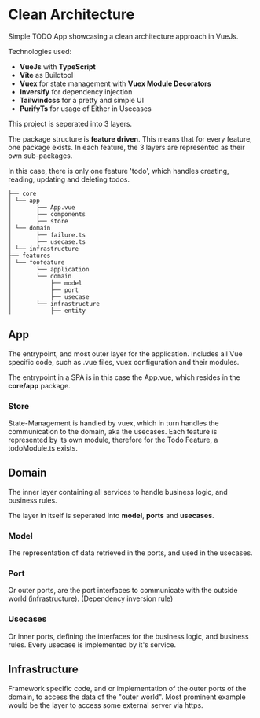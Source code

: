 # Clean Architecture

Simple TODO App showcasing a clean architecture approach in VueJs.

Technologies used:

- **VueJs** with **TypeScript**
- **Vite** as Buildtool
- **Vuex** for state management with **Vuex Module Decorators**
- **Inversify** for dependency injection
- **Tailwindcss** for a pretty and simple UI
- **PurifyTs** for usage of Either in Usecases

This project is seperated into 3 layers.

The package structure is **feature driven**.
This means that for every feature, one package exists.
In each feature, the 3 layers are represented as their own sub-packages.

In this case, there is only one feature 'todo', which handles creating, reading, updating and deleting todos.

```
├── core
│ └── app
│       ├── App.vue
│       ├── components
│       ├── store
│ └── domain
│       ├── failure.ts
│       ├── usecase.ts
│ └── infrastructure
├── features
│ └── foofeature
│       └── application
│       └── domain
│           ├── model
│           ├── port
│           ├── usecase
│       └── infrastructure
│           ├── entity
```

## App

The entrypoint, and most outer layer for the application.
Includes all Vue specific code, such as .vue files, vuex configuration and their modules.

The entrypoint in a SPA is in this case the App.vue, which resides in the **core/app** package.

### Store

State-Management is handled by vuex, which in turn handles the communication to the domain, aka the usecases.
Each feature is represented by its own module, therefore for the Todo Feature, a todoModule.ts exists.

## Domain

The inner layer containing all services to handle business logic, and business rules.

The layer in itself is seperated into **model**, **ports** and **usecases**.

### Model

The representation of data retrieved in the ports, and used in the usecases.

### Port

Or outer ports, are the port interfaces to communicate with the outside world (infrastructure).
(Dependency inversion rule)

### Usecases

Or inner ports, defining the interfaces for the business logic, and business rules.
Every usecase is implemented by it's service.

## Infrastructure

Framework specific code, and or implementation of the outer ports of the domain, to access the data of the "outer world".
Most prominent example would be the layer to access some external server via https.
